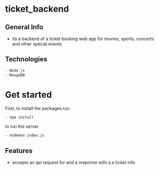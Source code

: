 # ticket_backend

## General Info
- its a backend of a ticket booking web app for movies, sports, concerts and other special events

## Technologies
```bash
- Node.js
- MongoDB
```
# Get started
First, to install the packages.run 
```bash
- npm install
```
to run the server
```bash
- nodemon index.js
```

## Features

- accepts an api request for and a response with a a ticket info

